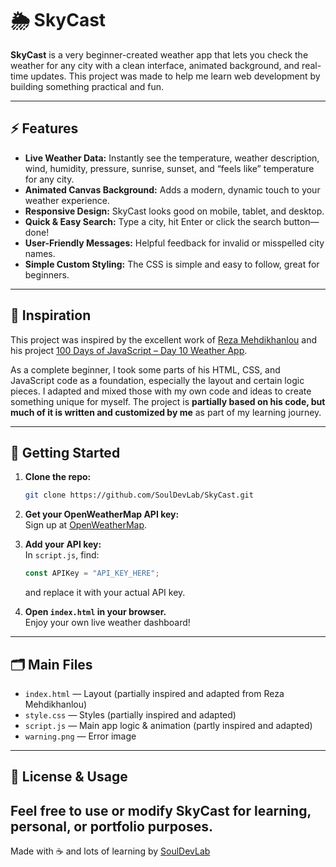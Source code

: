 # 🌦️ SkyCast

**SkyCast** is a very beginner-created weather app that lets you check the weather for any city with a clean interface, animated background, and real-time updates. This project was made to help me learn web development by building something practical and fun.

---

## ⚡ Features

- **Live Weather Data:** Instantly see the temperature, weather description, wind, humidity, pressure, sunrise, sunset, and “feels like” temperature for any city.
- **Animated Canvas Background:** Adds a modern, dynamic touch to your weather experience.
- **Responsive Design:** SkyCast looks good on mobile, tablet, and desktop.
- **Quick & Easy Search:** Type a city, hit Enter or click the search button—done!
- **User-Friendly Messages:** Helpful feedback for invalid or misspelled city names.
- **Simple Custom Styling:** The CSS is simple and easy to follow, great for beginners.

---

## 🌟 Inspiration

This project was inspired by the excellent work of [Reza Mehdikhanlou](https://github.com/rezamehdikhanlou) and his project [100 Days of JavaScript – Day 10 Weather App](https://github.com/AsmrProg-YT/100-days-of-javascript/tree/master/Day%20%2310%20-%20Weather%20App).

As a complete beginner, I took some parts of his HTML, CSS, and JavaScript code as a foundation, especially the layout and certain logic pieces. I adapted and mixed those with my own code and ideas to create something unique for myself. The project is **partially based on his code, but much of it is written and customized by me** as part of my learning journey.

---

## 🚀 Getting Started

1. **Clone the repo:**
   ```bash
   git clone https://github.com/SoulDevLab/SkyCast.git
   ```

2. **Get your OpenWeatherMap API key:**  
   Sign up at [OpenWeatherMap](https://openweathermap.org/api).

3. **Add your API key:**  
   In `script.js`, find:
   ```js
   const APIKey = "API_KEY_HERE";
   ```
   and replace it with your actual API key.

4. **Open `index.html` in your browser.**  
   Enjoy your own live weather dashboard!

---

## 🗂️ Main Files

- `index.html` — Layout (partially inspired and adapted from Reza Mehdikhanlou)
- `style.css` — Styles (partially inspired and adapted)
- `script.js` — Main app logic & animation (partly inspired and adapted)
- `warning.png` — Error image

---

## 📜 License & Usage

Feel free to use or modify SkyCast for learning, personal, or portfolio purposes.  
---

Made with ☕ and lots of learning by [SoulDevLab](https://github.com/SoulDevLab)
